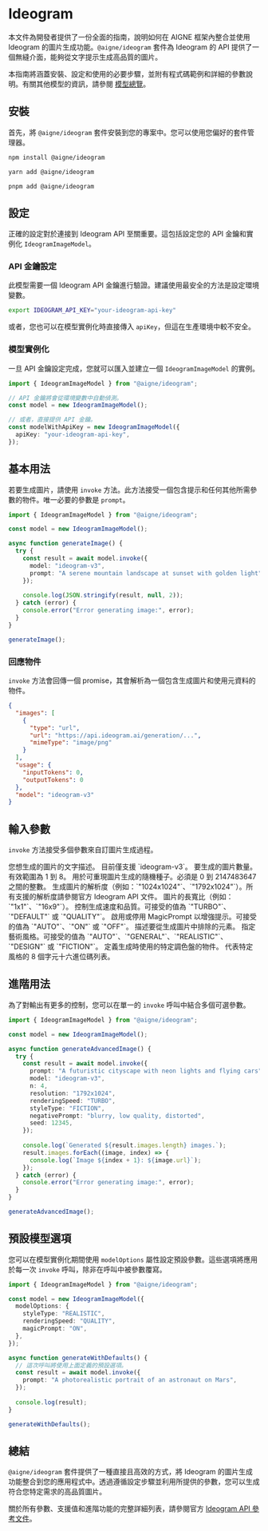 # Ideogram

本文件為開發者提供了一份全面的指南，說明如何在 AIGNE 框架內整合並使用 Ideogram 的圖片生成功能。`@aigne/ideogram` 套件為 Ideogram 的 API 提供了一個無縫介面，能夠從文字提示生成高品質的圖片。

本指南將涵蓋安裝、設定和使用的必要步驟，並附有程式碼範例和詳細的參數說明。有關其他模型的資訊，請參閱 [模型總覽](./models-overview.md)。

## 安裝

首先，將 `@aigne/ideogram` 套件安裝到您的專案中。您可以使用您偏好的套件管理器。

```bash title="npm" icon=logos:npm-icon
npm install @aigne/ideogram
```

```bash title="yarn" icon=logos:yarn
yarn add @aigne/ideogram
```

```bash title="pnpm" icon=logos:pnpm
pnpm add @aigne/ideogram
```

## 設定

正確的設定對於連接到 Ideogram API 至關重要。這包括設定您的 API 金鑰和實例化 `IdeogramImageModel`。

### API 金鑰設定

此模型需要一個 Ideogram API 金鑰進行驗證。建議使用最安全的方法是設定環境變數。

```bash title=".env" icon=mdi:folder-key-outline
export IDEOGRAM_API_KEY="your-ideogram-api-key"
```

或者，您也可以在模型實例化時直接傳入 `apiKey`，但這在生產環境中較不安全。

### 模型實例化

一旦 API 金鑰設定完成，您就可以匯入並建立一個 `IdeogramImageModel` 的實例。

```typescript 實例化模型 icon=logos:typescript-icon
import { IdeogramImageModel } from "@aigne/ideogram";

// API 金鑰將會從環境變數中自動偵測。
const model = new IdeogramImageModel();

// 或者，直接提供 API 金鑰。
const modelWithApiKey = new IdeogramImageModel({
  apiKey: "your-ideogram-api-key", 
});
```

## 基本用法

若要生成圖片，請使用 `invoke` 方法。此方法接受一個包含提示和任何其他所需參數的物件。唯一必要的參數是 `prompt`。

```typescript 生成圖片 icon=logos:typescript-icon
import { IdeogramImageModel } from "@aigne/ideogram";

const model = new IdeogramImageModel();

async function generateImage() {
  try {
    const result = await model.invoke({
      model: "ideogram-v3",
      prompt: "A serene mountain landscape at sunset with golden light",
    });
    
    console.log(JSON.stringify(result, null, 2));
  } catch (error) {
    console.error("Error generating image:", error);
  }
}

generateImage();
```

### 回應物件

`invoke` 方法會回傳一個 promise，其會解析為一個包含生成圖片和使用元資料的物件。

```json 回應範例 icon=material-symbols:data-object-outline
{
  "images": [
    {
      "type": "url",
      "url": "https://api.ideogram.ai/generation/...",
      "mimeType": "image/png"
    }
  ],
  "usage": {
    "inputTokens": 0,
    "outputTokens": 0
  },
  "model": "ideogram-v3"
}
```

## 輸入參數

`invoke` 方法接受多個參數來自訂圖片生成過程。

<x-field-group>
  <x-field data-name="prompt" data-type="string" data-required="true">
    <x-field-desc markdown>您想生成的圖片的文字描述。</x-field-desc>
  </x-field>
  <x-field data-name="model" data-type="string" data-required="false" data-default="ideogram-v3">
    <x-field-desc markdown>目前僅支援 `ideogram-v3`。</x-field-desc>
  </x-field>
  <x-field data-name="n" data-type="number" data-required="false" data-default="1">
    <x-field-desc markdown>要生成的圖片數量。有效範圍為 1 到 8。</x-field-desc>
  </x-field>
  <x-field data-name="seed" data-type="number" data-required="false">
    <x-field-desc markdown>用於可重現圖片生成的隨機種子。必須是 0 到 2147483647 之間的整數。</x-field-desc>
  </x-field>
  <x-field data-name="resolution" data-type="string" data-required="false">
    <x-field-desc markdown>生成圖片的解析度（例如：`"1024x1024"`、`"1792x1024"`）。所有支援的解析度請參閱官方 Ideogram API 文件。</x-field-desc>
  </x-field>
  <x-field data-name="aspectRatio" data-type="string" data-required="false">
    <x-field-desc markdown>圖片的長寬比（例如：`"1x1"`、`"16x9"`）。</x-field-desc>
  </x-field>
  <x-field data-name="renderingSpeed" data-type="string" data-required="false" data-default="DEFAULT">
    <x-field-desc markdown>控制生成速度和品質。可接受的值為 `"TURBO"`、`"DEFAULT"` 或 `"QUALITY"`。</x-field-desc>
  </x-field>
  <x-field data-name="magicPrompt" data-type="string" data-required="false" data-default="AUTO">
    <x-field-desc markdown>啟用或停用 MagicPrompt 以增強提示。可接受的值為 `"AUTO"`、`"ON"` 或 `"OFF"`。</x-field-desc>
  </x-field>
  <x-field data-name="negativePrompt" data-type="string" data-required="false">
    <x-field-desc markdown>描述要從生成圖片中排除的元素。</x-field-desc>
  </x-field>
  <x-field data-name="styleType" data-type="string" data-required="false" data-default="AUTO">
    <x-field-desc markdown>指定藝術風格。可接受的值為 `"AUTO"`、`"GENERAL"`、`"REALISTIC"`、`"DESIGN"` 或 `"FICTION"`。</x-field-desc>
  </x-field>
  <x-field data-name="colorPalette" data-type="object" data-required="false">
    <x-field-desc markdown>定義生成時使用的特定調色盤的物件。</x-field-desc>
  </x-field>
  <x-field data-name="styleCodes" data-type="string[]" data-required="false">
    <x-field-desc markdown>代表特定風格的 8 個字元十六進位碼列表。</x-field-desc>
  </x-field>
</x-field-group>

## 進階用法

為了對輸出有更多的控制，您可以在單一的 `invoke` 呼叫中結合多個可選參數。

```typescript 進階圖片生成 icon=logos:typescript-icon
import { IdeogramImageModel } from "@aigne/ideogram";

const model = new IdeogramImageModel();

async function generateAdvancedImage() {
  try {
    const result = await model.invoke({
      prompt: "A futuristic cityscape with neon lights and flying cars",
      model: "ideogram-v3",
      n: 4,
      resolution: "1792x1024",
      renderingSpeed: "TURBO",
      styleType: "FICTION",
      negativePrompt: "blurry, low quality, distorted",
      seed: 12345,
    });
    
    console.log(`Generated ${result.images.length} images.`);
    result.images.forEach((image, index) => {
      console.log(`Image ${index + 1}: ${image.url}`);
    });
  } catch (error) {
    console.error("Error generating image:", error);
  }
}

generateAdvancedImage();
```

## 預設模型選項

您可以在模型實例化期間使用 `modelOptions` 屬性設定預設參數。這些選項將應用於每一次 `invoke` 呼叫，除非在呼叫中被參數覆寫。

```typescript 設定預設選項 icon=logos:typescript-icon
import { IdeogramImageModel } from "@aigne/ideogram";

const model = new IdeogramImageModel({
  modelOptions: {
    styleType: "REALISTIC",
    renderingSpeed: "QUALITY",
    magicPrompt: "ON",
  },
});

async function generateWithDefaults() {
  // 這次呼叫將使用上面定義的預設選項。
  const result = await model.invoke({
    prompt: "A photorealistic portrait of an astronaut on Mars",
  });
  
  console.log(result);
}

generateWithDefaults();
```

## 總結

`@aigne/ideogram` 套件提供了一種直接且高效的方式，將 Ideogram 的圖片生成功能整合到您的應用程式中。透過遵循設定步驟並利用所提供的參數，您可以生成符合您特定需求的高品質圖片。

關於所有參數、支援值和進階功能的完整詳細列表，請參閱官方 [Ideogram API 參考文件](https://developer.ideogram.ai/api-reference/api-reference/generate-v3)。